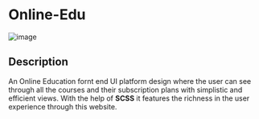 # Online-Edu
![image](https://user-images.githubusercontent.com/61616780/159129665-fcba9576-9c87-4f83-aca4-f72eca8dd334.png)
## Description
An Online Education fornt end UI platform design where the user can see through all the courses and their subscription plans with simplistic and efficient views. With the help of **SCSS** it features the richness in the user experience through this website.
